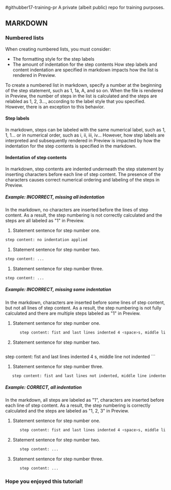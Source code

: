 #githubber17-training-pr
A private (albeit public) repo for training purposes.

## MARKDOWN

### Numbered lists
When creating numbered lists, you must consider:
- The formatting style for the step labels
- The amount of indentation for the step contents
How step labels and content indentation are specified in markdown impacts how the list is rendered in Preview.

To create a numbered list in markdown, specify a number at the beginning of the step statement, such as 1, 1a, A, and so on.
When the file is rendered in Preview, the number of steps in the list is calculated and the steps are relabled as 1, 2, 3..., according to the label style that you specified. However, there is an exception to this behavior.

#### Step labels
In markdown, steps can be labeled with the same numerical label, such as 1, 1, 1... or in numerical order, such as i, ii, iii, iv... However, how step labels are interpreted and subsequently rendered in Preview is impacted by how the indentation for the step contents  is specified in the markdown.

#### Indentation of step contents
In markdown, step contents are indented underneath the step statement by inserting <space> characters before each line of step content. The presence of the <space> characters causes correct numerical ordering and labeling of the steps in Preview.

##### Example: INCORRECT, missing all indentation
In the markdown, no <space> characters are inserted before the lines of step content.
As a result, the step numbering is not correctly calculated and the steps are all labeled as "1" in Preview.
1. Statement sentence for step number one.
```bash
step content: no indentation applied
```
1. Statement sentence for step number two.
```bash
step content: ...
```
1. Statement sentence for step number three.
```bash
step content: ...
```

##### Example: INCORRECT, missing some indentation
In the markdown, <space> characters are inserted before some lines of step content, but not all lines of step content.
As a result, the step numbering is not fully calculated and there are multiple steps labeled as "1" in Preview.
1. Statement sentence for step number one.
    ```bash
       step content: fist and last lines indented 4 <space>s, middle line indented 7 <space>s
    ```
1. Statement sentence for step number two.
    ```bash
step content: fist and last lines indented 4 <space>s, middle line not indented
    ```
1. Statement sentence for step number three.
```bash
   step content: fist and last lines not indented, middle line indented 3 <space>s
```

##### Example: CORRECT, all indentation
In the markdown, all steps are labeled as "1", <space> characters are inserted before each line of step content.
As a result, the step numbering is correctly calculated and the steps are labeled as "1, 2, 3" in Preview.
1. Statement sentence for step number one.
    ```bash
       step content: fist and last lines indented 4 <space>s, middle line indented 7 <space>s
    ```
1. Statement sentence for step number two.
    ```bash
       step content: ...
    ```
1. Statement sentence for step number three.
    ```bash
       step content: ...
    ```

### Hope you enjoyed this tutorial!
